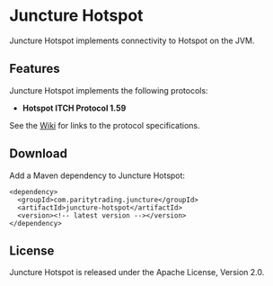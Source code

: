 Juncture Hotspot
================

Juncture Hotspot implements connectivity to Hotspot on the JVM.


Features
--------

Juncture Hotspot implements the following protocols:

- **Hotspot ITCH Protocol 1.59**

See the [Wiki][] for links to the protocol specifications.

  [Wiki]: https://github.com/paritytrading/juncture/wiki/


Download
--------

Add a Maven dependency to Juncture Hotspot:

    <dependency>
      <groupId>com.paritytrading.juncture</groupId>
      <artifactId>juncture-hotspot</artifactId>
      <version><!-- latest version --></version>
    </dependency>


License
-------

Juncture Hotspot is released under the Apache License, Version 2.0.
